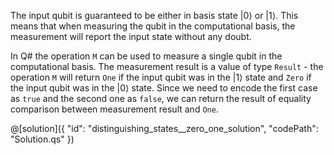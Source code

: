 The input qubit is guaranteed to be either in basis state $|0\rangle$ or $|1\rangle$. This means that when measuring the qubit in the computational basis, the measurement will report the input state without any doubt.

In Q# the operation `M` can be used to measure a single qubit in the computational basis. The measurement result is a value of type `Result` - the operation `M` will return `One` if the input qubit was in the $|1\rangle$ state and `Zero` if the input qubit was in the $|0\rangle$ state. Since we need to encode the first case as `true` and the second one as `false`, we can return the result of equality comparison between measurement result and `One`.

@[solution]({
    "id": "distinguishing_states__zero_one_solution",
    "codePath": "Solution.qs"
})
